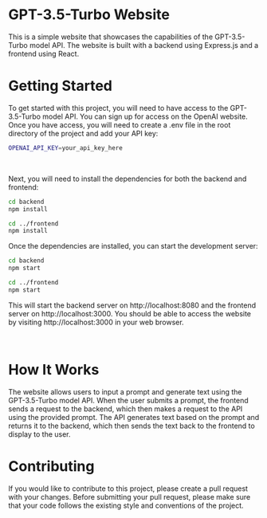 # GPT-3.5-Turbo Website
This is a simple website that showcases the capabilities of the GPT-3.5-Turbo model API. The website is built with a backend using Express.js and a frontend using React.

# Getting Started
To get started with this project, you will need to have access to the GPT-3.5-Turbo model API. You can sign up for access on the OpenAI website. Once you have access, you will need to create a .env file in the root directory of the project and add your API key:


```bash
OPENAI_API_KEY=your_api_key_here
```
<br />

Next, you will need to install the dependencies for both the backend and frontend:

```bash
cd backend
npm install

cd ../frontend
npm install
```

Once the dependencies are installed, you can start the development server:

```bash
cd backend
npm start

cd ../frontend
npm start
```
This will start the backend server on http://localhost:8080 and the frontend server on http://localhost:3000. You should be able to access the website by visiting http://localhost:3000 in your web browser.

<br />

# How It Works
The website allows users to input a prompt and generate text using the GPT-3.5-Turbo model API. When the user submits a prompt, the frontend sends a request to the backend, which then makes a request to the API using the provided prompt. The API generates text based on the prompt and returns it to the backend, which then sends the text back to the frontend to display to the user.

# Contributing
If you would like to contribute to this project, please create a pull request with your changes. Before submitting your pull request, please make sure that your code follows the existing style and conventions of the project.
